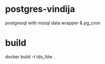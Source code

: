 # postgres-vindija

postgresql  with mssql data wrapper & pg_cron

# build

docker build -t tds_fdw  .
